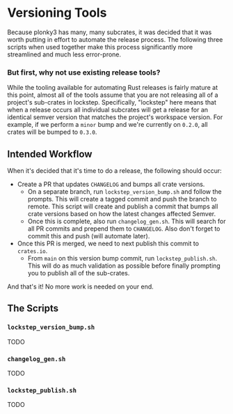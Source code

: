 # Versioning Tools

Because plonky3 has many, many subcrates, it was decided that it was worth putting in effort to automate the release process. The following three scripts when used together make this process significantly more streamlined and much less error-prone.

### But first, why not use existing release tools?

While the tooling available for automating Rust releases is fairly mature at this point, almost all of the tools assume that you are not releasing all of a project's sub-crates in lockstep. Specifically, "lockstep" here means that when a release occurs all individual subcrates will get a release for an identical semver version that matches the project's workspace version. For example, if we perform a `minor` bump and we're currently on `0.2.0`, all crates will be bumped to `0.3.0`.

## Intended Workflow

When it's decided that it's time to do a release, the following should occur:

- Create a PR that updates `CHANGELOG` and bumps all crate versions.
    - On a separate branch, run `lockstep_version_bump.sh` and follow the prompts. This will create a tagged commit and push the branch to remote. This script will create and publish a commit that bumps all crate versions based on how the latest changes affected Semver.
    - Once this is complete, also run `changelog_gen.sh`. This will search for all PR commits and prepend them to `CHANGELOG`. Also don't forget to commit this and push (will automate later).
- Once this PR is merged, we need to next publish this commit to `crates.io`.
    - From `main` on this version bump commit, run `lockstep_publish.sh`. This will do as much validation as possible before finally prompting you to publish all of the sub-crates.

And that's it! No more work is needed on your end.

## The Scripts

### `lockstep_version_bump.sh`

TODO

### `changelog_gen.sh`

TODO

### `lockstep_publish.sh`

TODO